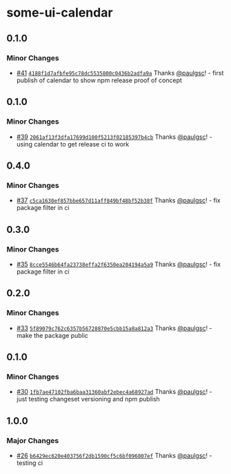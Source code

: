 # some-ui-calendar

## 0.1.0

### Minor Changes

- [#41](https://github.com/paulgsc/some-ui/pull/41) [`4188f1d7afbfe95c78dc5535800c0436b2adfa9a`](https://github.com/paulgsc/some-ui/commit/4188f1d7afbfe95c78dc5535800c0436b2adfa9a) Thanks [@paulgsc](https://github.com/paulgsc)! - first publish of calendar to show npm release proof of concept

## 0.1.0

### Minor Changes

- [#39](https://github.com/paulgsc/some-ui/pull/39) [`2061af13f3dfa17699d100f5213f02185397b4cb`](https://github.com/paulgsc/some-ui/commit/2061af13f3dfa17699d100f5213f02185397b4cb) Thanks [@paulgsc](https://github.com/paulgsc)! - using calendar to get release ci to work

## 0.4.0

### Minor Changes

- [#37](https://github.com/paulgsc/some-ui/pull/37) [`c5ca1630ef857bbe657d11aff849bf48bf52b38f`](https://github.com/paulgsc/some-ui/commit/c5ca1630ef857bbe657d11aff849bf48bf52b38f) Thanks [@paulgsc](https://github.com/paulgsc)! - fix package filter in ci

## 0.3.0

### Minor Changes

- [#35](https://github.com/paulgsc/some-ui/pull/35) [`8cce5546b64fa23738effa2f6350ea204194a5a9`](https://github.com/paulgsc/some-ui/commit/8cce5546b64fa23738effa2f6350ea204194a5a9) Thanks [@paulgsc](https://github.com/paulgsc)! - fix package filter in ci

## 0.2.0

### Minor Changes

- [#33](https://github.com/paulgsc/some-ui/pull/33) [`5f89079c762c6357b56728870e5cbb15a8a812a3`](https://github.com/paulgsc/some-ui/commit/5f89079c762c6357b56728870e5cbb15a8a812a3) Thanks [@paulgsc](https://github.com/paulgsc)! - make the package public

## 0.1.0

### Minor Changes

- [#30](https://github.com/paulgsc/some-ui/pull/30) [`1fb7ae47102fba6baa31360abf2ebec4a68927ad`](https://github.com/paulgsc/some-ui/commit/1fb7ae47102fba6baa31360abf2ebec4a68927ad) Thanks [@paulgsc](https://github.com/paulgsc)! - just testing changeset versioning and npm publish

## 1.0.0

### Major Changes

- [#26](https://github.com/paulgsc/some-ui/pull/26) [`b6429ec620e403756f2db1590cf5c6bf096807ef`](https://github.com/paulgsc/some-ui/commit/b6429ec620e403756f2db1590cf5c6bf096807ef) Thanks [@paulgsc](https://github.com/paulgsc)! - testing ci
